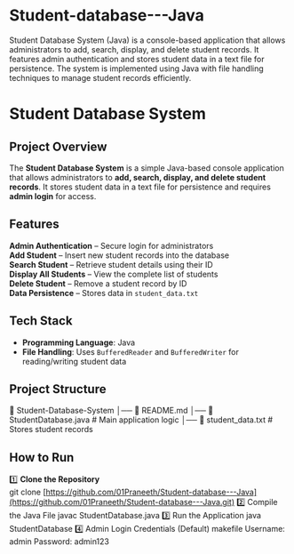 # Student-database---Java
Student Database System (Java) is a console-based application that allows administrators to add, search, display, and delete student records. It features admin authentication and stores student data in a text file for persistence. The system is implemented using Java with file handling techniques to manage student records efficiently.
# Student Database System   

##  Project Overview  
The **Student Database System** is a simple Java-based console application that allows administrators to **add, search, display, and delete student records**. It stores student data in a text file for persistence and requires **admin login** for access.  

##  Features  
 **Admin Authentication** – Secure login for administrators  
 **Add Student** – Insert new student records into the database  
 **Search Student** – Retrieve student details using their ID  
 **Display All Students** – View the complete list of students  
 **Delete Student** – Remove a student record by ID  
 **Data Persistence** – Stores data in `student_data.txt`  

## Tech Stack  
- **Programming Language**: Java  
- **File Handling**: Uses `BufferedReader` and `BufferedWriter` for reading/writing student data  

##  Project Structure  
📁 Student-Database-System │── 📄 README.md │── 📄 StudentDatabase.java # Main application logic │── 📄 student_data.txt # Stores student records

## How to Run  
1️⃣ **Clone the Repository**  
git clone [https://github.com/01Praneeth/Student-database---Java](https://github.com/01Praneeth/Student-database---Java.git)
2️⃣ Compile the Java File
javac StudentDatabase.java
3️⃣ Run the Application
java StudentDatabase
4️⃣ Admin Login Credentials (Default)
makefile
Username: admin
Password: admin123








